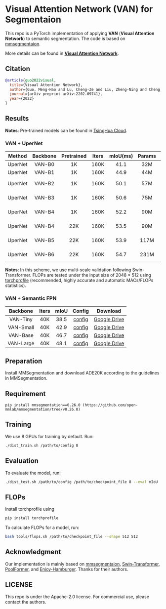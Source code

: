 # Visual Attention Network (VAN) for Segmentaion

This repo is a PyTorch implementation of applying **VAN** (**Visual Attention Network**) to semantic segmentation.
The code is based on [mmsegmentaion](https://github.com/open-mmlab/mmsegmentation/tree/v0.12.0).

More details can be found in [**Visual Attention Network**](https://arxiv.org/abs/2202.09741).

## Citation

```bib
@article{guo2022visual,
  title={Visual Attention Network},
  author={Guo, Meng-Hao and Lu, Cheng-Ze and Liu, Zheng-Ning and Cheng, Ming-Ming and Hu, Shi-Min},
  journal={arXiv preprint arXiv:2202.09741},
  year={2022}
}
```

## Results

**Notes**: Pre-trained models can be found in [TsingHua Cloud](https://cloud.tsinghua.edu.cn/d/0100f0cea37d41ba8d08/).

### VAN + UperNet

|   Method  |    Backbone     |  Pretrained | Iters | mIoU(ms) | Params | FLOPs  | Config | Download  |
| :-------: | :-------------: | :-----: | :---: | :--: | :----: | :----: | :----: | :-------: |
|  UperNet  |    VAN-B0  | 1K | 160K | 41.1 | 32M | - | [config](https://github.com/Visual-Attention-Network/VAN-Segmentation/blob/main/configs/upernet/1k_pretrained/upernet_van_b0_512x512_160k_ade20k.py)  | - |
|  UperNet  |    VAN-B1  | 1K  | 160K |  44.9  | 44M | - | [config](https://github.com/Visual-Attention-Network/VAN-Segmentation/blob/main/configs/upernet/1k_pretrained/upernet_van_b1_512x512_160k_ade20k.py)  | - |
|  UperNet  |    VAN-B2  | 1K  | 160K |  50.1 | 57M | 948G | [config](https://github.com/Visual-Attention-Network/VAN-Segmentation/blob/main/configs/upernet/1k_pretrained/upernet_van_b2_512x512_160k_ade20k.py)  | [TsingHua Cloud](https://cloud.tsinghua.edu.cn/f/68c8b494f3824d30bf07/?dl=1) |
|  UperNet  |    VAN-B3  | 1K  | 160K |  50.6 | 75M | 1030G | [config](https://github.com/Visual-Attention-Network/VAN-Segmentation/blob/main/configs/upernet/1k_pretrained/upernet_van_b3_512x512_160k_ade20k.py)  | [TsingHua Cloud](https://cloud.tsinghua.edu.cn/f/97bde65fbe334b358797/?dl=1) |
|  UperNet  |    VAN-B4  | 1K  | 160K |  52.2 |  90M | 1098G | [config](https://github.com/Visual-Attention-Network/VAN-Segmentation/blob/main/configs/upernet/1k_pretrained/upernet_van_b4_512x512_160k_ade20k.py)  | [TsingHua Cloud](https://cloud.tsinghua.edu.cn/f/5273f92c77a94395b804/?dl=1) |
|  UperNet  |    VAN-B4  | 22K | 160K |  53.5 | 90M  | 1098G | [config](https://github.com/Visual-Attention-Network/VAN-Segmentation/blob/main/configs/upernet/22k_pretrained/upernet_van_b4_512x512_160k_ade20k_22k.py)  | [TsingHua Cloud](https://cloud.tsinghua.edu.cn/f/8f1f0a9c4c71478fa43b/?dl=1) |
|  UperNet  |    VAN-B5  | 22K | 160K |  53.9 |  117M | 1208G | [config](https://github.com/Visual-Attention-Network/VAN-Segmentation/blob/main/configs/upernet/22k_pretrained/upernet_van_b5_512x512_160k_ade20k_22k.py)  | [TsingHua Cloud](https://cloud.tsinghua.edu.cn/f/2175bdc39d094e5f8f99/?dl=1) |
|  UperNet  |    VAN-B6  | 22K | 160K |  54.7 | 231M | 1658G | [config](https://github.com/Visual-Attention-Network/VAN-Segmentation/blob/main/configs/upernet/22k_pretrained/upernet_van_b6_512x512_160k_ade20k_22k.py)  | [TsingHua Cloud](https://cloud.tsinghua.edu.cn/f/853d9d0ea0f44c2aa090/?dl=1) |

**Notes**: In this scheme, we use multi-scale validation following Swin-Transformer. FLOPs are tested under the input size of 2048 $\times$ 512 using [torchprofile](https://github.com/zhijian-liu/torchprofile) (recommended, highly accurate and automatic MACs/FLOPs statistics).

### VAN + Semantic FPN

|    Backbone     | Iters | mIoU | Config | Download  |
| :-------------: | :-----: | :------: | :------------: | :----: |
|    VAN-Tiny     | 40K | 38.5 |  [config](https://github.com/Visual-Attention-Network/VAN-Segmentation/blob/main/configs/sem_fpn/fpn_van_b0_ade20k_40k.py)  | [Google Drive](https://drive.google.com/file/d/1Jl8LtyvOl6xeNMKCjpK2Rp_tGRfua8LJ/view?usp=sharing) |
|    VAN-Small    | 40K |  42.9  |  [config](https://github.com/Visual-Attention-Network/VAN-Segmentation/blob/main/configs/sem_fpn/fpn_van_b1_ade20k_40k.py)  | [Google Drive](https://drive.google.com/file/d/1Xfuo9D3Fo7b6zSCLTWE77k2jgYSHVSb8/view?usp=sharing) |
|    VAN-Base     | 40K | 46.7   |  [config](https://github.com/Visual-Attention-Network/VAN-Segmentation/blob/main/configs/sem_fpn/fpn_van_b2_ade20k_40k.py)  | [Google Drive](https://drive.google.com/file/d/1Ar4Hq9DjgaULQKfwM-jJvSO-D6gendpf/view?usp=sharing) |
|    VAN-Large    | 40K |  48.1  |  [config](https://github.com/Visual-Attention-Network/VAN-Segmentation/blob/main/configs/sem_fpn/fpn_van_b3_ade20k_40k.py)  | [Google Drive](https://drive.google.com/file/d/1v61uCi07IC6eyVHn3xbJqz4nOiGa1POY/view?usp=sharing) |

## Preparation

Install MMSegmentation and download ADE20K according to the guidelines in MMSegmentation.

## Requirement

```
pip install mmsegmentation==0.26.0 (https://github.com/open-mmlab/mmsegmentation/tree/v0.26.0)
```

## Training

We use 8 GPUs for training by default. Run:

```bash
./dist_train.sh /path/to/config 8
```

## Evaluation

To evaluate the model, run:

```bash
./dist_test.sh /path/to/config /path/to/checkpoint_file 8 --eval mIoU
```

## FLOPs

Install torchprofile using

```bash
pip install torchprofile
```

To calculate FLOPs for a model, run:

```bash
bash tools/flops.sh /path/to/checkpoint_file --shape 512 512
```


## Acknowledgment

Our implementation is mainly based on [mmsegmentaion](https://github.com/open-mmlab/mmsegmentation/tree/v0.12.0), [Swin-Transformer](https://github.com/SwinTransformer/Swin-Transformer-Semantic-Segmentation), [PoolFormer](https://github.com/sail-sg/poolformer), and [Enjoy-Hamburger](https://github.com/Gsunshine/Enjoy-Hamburger). Thanks for their authors.

## LICENSE

This repo is under the Apache-2.0 license. For commercial use, please contact the authors.

